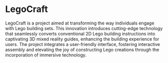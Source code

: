 # LegoCraft

LegoCraft is a project aimed at transforming the way individuals engage with Lego building sets. This innovation introduces cutting-edge technology that seamlessly converts conventional 2D Lego building instructions into captivating 3D mixed reality guides, enhancing the building experience for users. The project integrates a user-friendly interface, fostering interactive assembly and elevating the joy of constructing Lego creations through the incorporation of immersive technology.
